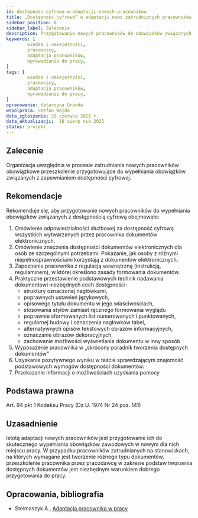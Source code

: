 ```yaml
---
id: dostepnosc-cyfrowa-w-adaptacji-nowych-pracownikow
title: „Dostępność cyfrowa” w adaptacji nowo zatrudnionych pracowników
sidebar_position: 0
sidebar_label: Zalecenie 
description: Przygotowanie nowych pracowników do obowiązków związanych z zapewnianiem dostępności
keywords: [
        wiedza i umiejętności,
		pracownicy,
		adaptacja pracowników,
		wprowadzanie do pracy,
]
tags: [
        wiedza i umiejętności,
		pracownicy,
		adaptacja pracowników,
		wprowadzanie do pracy,
]
opracowanie: Katarzyna Granda 
wspolpraca: Stefan Wajda
data_zgloszenia: 25 czerwca 2025 r.
data_aktualizacji:  18 sierp nia 2025
status: projekt
---
```


## Zalecenie

Organizacja uwzględnia w procesie zatrudniania nowych pracowników obowiązkowe przeszkolenie przygotowujące do wypełniania obowiązków związanych z zapewnianiem dostępności cyfrowej.

## Rekomendacje

Rekomenduje się, aby przygotowanie nowych pracowników do wypełniania obowiązków związanych z dostępnością cyfrową obejmowało:

1. Omówienie odpowiedzialności służbowej za dostępność cyfrową wszystkich wytwarzanych przez pracownika dokumentów elektronicznych.
2. Omówienie znaczenia dostępności dokumentów elektronicznych dla osób ze szczególnymi potrzebami. Pokazanie, jak osoby z różnymi niepełnosprawnościami korzystają z dokumentów elektronicznych.
3. Zapoznanie pracownika z regulacją wewnętrzną (instrukcją, regulaminem), w której określono zasady formowania dokumentów.
4. Praktyczne przestawienie podstawowych technik nadawania dokumentowi niezbędnych cech dostępności:
    - struktury oznaczonej nagłówkami,
    - poprawnych ustawień językowych,
    - opisowego tytułu dokumentu w jego właściwościach,
    - stosowania stylów zamiast ręcznego formowania wyglądu
    - poprawnie sformowanych list numerowanych i punktowanych,
    - regularnej budowy i oznaczenia nagłówków tabel,
    - alternatywnych opisów tekstowych obrazów informacyjnych,
    - oznaczanie obrazów dekoracyjnych,
    - zachowanie możliwości wyświetlania dokumentu w inny sposób
5. Wyposażenie pracownika w „skrócony poradnik tworzenia dostępnych dokumentów”
6. Uzyskanie pozytywnego wyniku w teście sprawdzającym znajomość podstawowych wymogów dostępności dokumentów.
7. Przekazanie informacji o możliwościach uzyskania pomocy

## Podstawa prawna

Art. 94 pkt 1 Kodeksu Pracy (Dz.U. 1974 Nr 24 poz. 141)

## Uzasadnienie

Istotą adaptacji nowych pracowników jest przygotowanie ich do skutecznego wypełniania obowiązków zawodowych w nowym dla nich miejscu pracy. W przypadku pracowników zatrudnianych na stanowiskach, na których wymagane jest tworzenie różnego typu dokumentów, przeszkolenie pracownika przez pracodawcę w zakresie podstaw tworzenia dostępnych dokumentów jest niezbędnym warunkiem dobrego przygotowania do pracy.

## Opracowania, bibliografia

- Stelmaszyk A., [Adaptacja pracownika w pracy](https://gamfi.com/pl/blog/adaptacja-pracownika-w-pracy-etapy-uczestnicy-przyklady)
